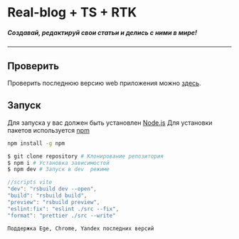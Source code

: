 # Real-blog + TS + RTK

##### Cоздавай, редактируй свои статьи и делись с ними в мире!

---

## Проверить

Проверить последнюю версию web приложения можно [здесь](https://real-blog-nu.vercel.app).

## Запуск

Для запуска у вас должен быть установлен [Node.js](http://nodejs.org)
Для установки пакетов используется [npm](https://www.npmjs.com)

```bash
npm install -g npm
```

```bash
$ git clone repository # Клонирование репозитория
$ npm i # Установка зависимостей
$ npm dev # Запуск в dev  режиме
```

```js
//scripts vite
"dev": "rsbuild dev --open",
"build": "rsbuild build",
"preview": "rsbuild preview",
"eslint:fix": "eslint ./src --fix",
"format": "prettier ./src --write"
```

`Поддержка Ege, Chrome, Yandex последних версий`
